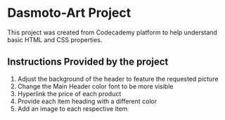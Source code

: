 # Dasmoto-Art Project

This project was created from Codecademy platform to help understand basic HTML and CSS properties.

## Instructions Provided by the project
1. Adjust the background of the header to feature the requested picture
2. Change the Main Header color font to be more visible
3. Hyperlink the price of each product
4. Provide each item heading with a different color
5. Add an image to each respective item
